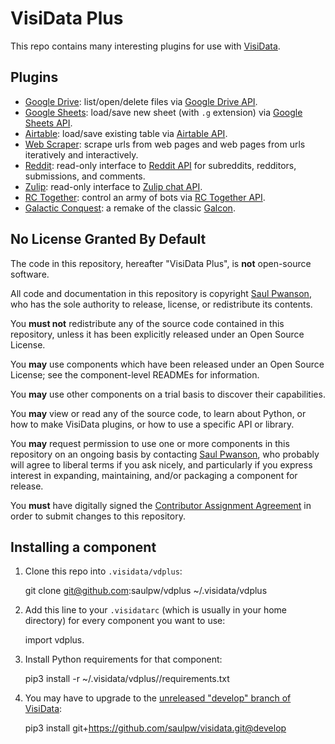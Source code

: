 # VisiData Plus

This repo contains many interesting plugins for use with [VisiData](https://visidata.org).

## Plugins

- [Google Drive](tree/develop/google): list/open/delete files via [Google Drive API](https://developers.google.com/drive/).
- [Google Sheets](tree/develop/google): load/save new sheet (with `.g` extension) via [Google Sheets API](https://developers.google.com/sheets/).
- [Airtable](tree/develop/airtable): load/save existing table via [Airtable API](https://airtable.com/api).
- [Web Scraper](tree/develop/scraper): scrape urls from web pages and web pages from urls iteratively and interactively.
- [Reddit](tree/develop/reddit): read-only interface to [Reddit API](https://www.reddit.com/dev/api) for subreddits, redditors, submissions, and comments.
- [Zulip](tree/develop/zulip): read-only interface to [Zulip chat API](https://github.com/zulip/zulip).
- [RC Together](tree/develop/rctogether): control an army of bots via [RC Together API](https://docs.rctogether.com/).
- [Galactic Conquest](tree/develop/galcon): a remake of the classic [Galcon](http://www.galcon.com/classic/history.html).

## No License Granted By Default

The code in this repository, hereafter "VisiData Plus", is **not** open-source software.

All code and documentation in this repository is copyright [Saul Pwanson](https://github.com/saulpw), who has the sole authority to release, license, or redistribute its contents.

You **must not** redistribute any of the source code contained in this repository, unless it has been explicitly released under an Open Source License.

You **may** use components which have been released under an Open Source License; see the component-level READMEs for information.

You **may** use other components on a trial basis to discover their capabilities.

You **may** view or read any of the source code, to learn about Python, or how to make VisiData plugins, or how to use a specific API or library.

You **may** request permission to use one or more components in this repository on an ongoing basis by contacting [Saul Pwanson](mailto:vdplus@saul.pw), who probably will agree to liberal terms if you ask nicely, and particularly if you express interest in expanding, maintaining, and/or packaging a component for release.

You **must** have digitally signed the [Contributor Assignment Agreement](https://github.com/saulpw/vdplus/tree/develop/CONTRIBUTING.md) in order to submit changes to this repository.

## Installing a component

1. Clone this repo into `.visidata/vdplus`:

    git clone git@github.com:saulpw/vdplus ~/.visidata/vdplus

2. Add this line to your `.visidatarc` (which is usually in your home directory) for every component you want to use:

    import vdplus.<component>

3. Install Python requirements for that component:

    pip3 install -r ~/.visidata/vdplus/<component>/requirements.txt

4. You may have to upgrade to the [unreleased "develop" branch of VisiData](https://github.com/saulpw/visidata/tree/develop):

    pip3 install git+https://github.com/saulpw/visidata.git@develop

